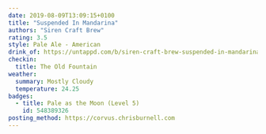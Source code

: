```yaml
---
date: 2019-08-09T13:09:15+0100
title: "Suspended In Mandarina"
authors: "Siren Craft Brew"
rating: 3.5
style: Pale Ale - American
drink_of: https://untappd.com/b/siren-craft-brew-suspended-in-mandarina/3362357
checkin:
  title: The Old Fountain
weather:
  summary: Mostly Cloudy
  temperature: 24.25
badges:
  - title: Pale as the Moon (Level 5)
    id: 548389326
posting_method: https://corvus.chrisburnell.com
---
```

